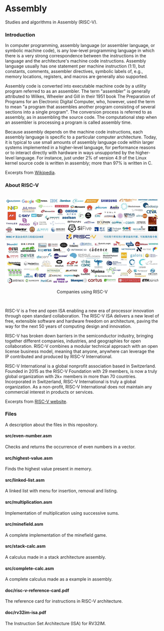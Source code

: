 # Assembly

Studies and algorithms in Assembly (RISC-V).

### Introduction

In computer programming, assembly language (or assembler language, or symbolic machine code), is any low-level programming language in which there is a very strong correspondence between the instructions in the language and the architecture's machine code instructions. Assembly language usually has one statement per machine instruction (1:1), but constants, comments, assembler directives, symbolic labels of, e.g., memory locations, registers, and macros are generally also supported.

Assembly code is converted into executable machine code by a utility program referred to as an assembler. The term "assembler" is generally attributed to Wilkes, Wheeler and Gill in their 1951 book The Preparation of Programs for an Electronic Digital Computer, who, however, used the term to mean "a program that assembles another program consisting of several sections into a single program". The conversion process is referred to as assembly, as in assembling the source code. The computational step when an assembler is processing a program is called assembly time.

Because assembly depends on the machine code instructions, each assembly language is specific to a particular computer architecture. Today, it is typical to use small amounts of assembly language code within larger systems implemented in a higher-level language, for performance reasons or to interact directly with hardware in ways unsupported by the higher-level language. For instance, just under 2% of version 4.9 of the Linux kernel source code is written in assembly; more than 97% is written in C.

Excerpts from [Wikipedia](https://en.wikipedia.org/wiki/Assembly_language).

### About RISC-V

<br/>
<div align="center">
<img src="./doc/companies-using-riscv.png" width="600" />
<p>Companies using RISC-V</p>
</div>
<br/>

RISC-V is a free and open ISA enabling a new era of processor innovation through open standard collaboration. The RISC-V ISA delivers a new level of free, extensible software and hardware freedom on architecture, paving the way for the next 50 years of computing design and innovation.

RISC-V has broken down barriers in the semiconductor industry, bringing together different companies, industries, and geographies for open collaboration. RISC-V combines a modular technical approach with an open license business model, meaning that anyone, anywhere can leverage the IP contributed and produced by RISC-V International.

RISC-V International is a global nonprofit association based in Switzerland. Founded in 2015 as the RISC-V Foundation with 29 members, is now a truly global organization with 2k+ members in more than 70 countries. Incorporated in Switzerland, RISC-V International is truly a global organization. As a non-profit, RISC-V International does not maintain any commercial interest in products or services.

Excerpts from [RISC-V website](https://riscv.org/about/).

### Files

A description about the files in this repository.

#### src/even-number.asm

Checks and returns the occurrence of even numbers in a vector.

#### src/highest-value.asm

Finds the highest value present in memory.

#### src/linked-list.asm

A linked list with menu for insertion, removal and listing.

#### src/multiplication.asm

Implementation of multiplication using successive sums.

#### src/minefield.asm

A complete implementation of the minefield game.

#### src/stack-calc.asm

A calculus made in a stack architecture assembly.

#### src/complete-calc.asm

A complete calculus made as a example in assembly.

#### doc/risc-v-reference-card.pdf

The reference card for instructions in RISC-V architecture.

#### doc/rv32im-isa.pdf

The Instruction Set Architecture (ISA) for RV32IM.
